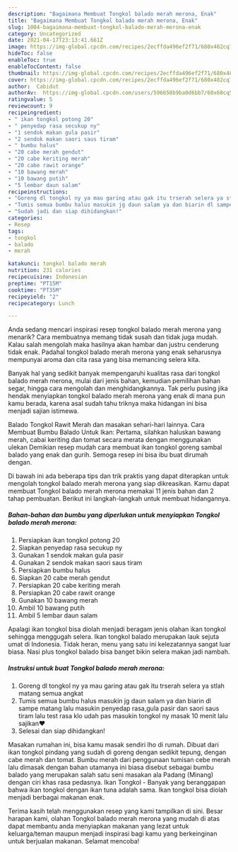 ```yaml
---
description: "Bagaimana Membuat Tongkol balado merah merona, Enak"
title: "Bagaimana Membuat Tongkol balado merah merona, Enak"
slug: 1004-bagaimana-membuat-tongkol-balado-merah-merona-enak
category: Uncategorized
date: 2021-04-17T23:13:41.661Z
image: https://img-global.cpcdn.com/recipes/2ecffda496ef2f71/680x482cq70/tongkol-balado-merah-merona-foto-resep-utama.jpg
hideToc: false
enableToc: true
enableTocContent: false
thumbnail: https://img-global.cpcdn.com/recipes/2ecffda496ef2f71/680x482cq70/tongkol-balado-merah-merona-foto-resep-utama.jpg
cover: https://img-global.cpcdn.com/recipes/2ecffda496ef2f71/680x482cq70/tongkol-balado-merah-merona-foto-resep-utama.jpg
author:  Cabidut
authorAv:  https://img-global.cpcdn.com/users/596658b9ba0d6bb7/60x60cq50/avatar.jpg
ratingvalue: 5
reviewcount: 9
recipeingredient:
- " ikan tongkol potong 20"
- " penyedap rasa secukup ny"
- "1 sendok makan gula pasir"
- "2 sendok makan saori saus tiram"
- " bumbu halus"
- "20 cabe merah gendut"
- "20 cabe keriting merah"
- "20 cabe rawit orange"
- "10 bawang merah"
- "10 bawang putih"
- "5 lembar daun salam"
recipeinstructions:
- "Goreng dl tongkol ny ya mau garing atau gak itu trserah selera ya stlah matang semua angkat"
- "Tumis semua bumbu halus masukin jg daun salam ya dan biarin dl sampe matang lalu masukin penyedap rasa,gula pasir dan saori saus tiram lalu test rasa klo udah pas masukin tongkol ny masak 10 menit lalu sajikan❤️"
- "Sudah jadi dan siap dihidangkan!"
categories:
- Resep
tags:
- tongkol
- balado
- merah

katakunci: tongkol balado merah 
nutrition: 231 calories
recipecuisine: Indonesian
preptime: "PT15M"
cooktime: "PT35M"
recipeyield: "2"
recipecategory: Lunch

---
```



Anda sedang mencari inspirasi resep tongkol balado merah merona yang menarik? Cara membuatnya memang tidak susah dan tidak juga mudah. Kalau salah mengolah maka hasilnya akan hambar dan justru cenderung tidak enak. Padahal tongkol balado merah merona yang enak seharusnya mempunyai aroma dan cita rasa yang bisa memancing selera kita.


Banyak hal yang sedikit banyak mempengaruhi kualitas rasa dari tongkol balado merah merona, mulai dari jenis bahan, kemudian pemilihan bahan segar, hingga cara mengolah dan menghidangkannya. Tak perlu pusing jika hendak menyiapkan tongkol balado merah merona yang enak di mana pun kamu berada, karena asal sudah tahu triknya maka hidangan ini bisa menjadi sajian istimewa.

Balado Tongkol Rawit Merah dan masakan sehari-hari lainnya. Cara Membuat Bumbu Balado Untuk Ikan: Pertama, silahkan haluskan bawang merah, cabai keriting dan tomat secara merata dengan menggunakan ulekan Demikian resep mudah cara membuat ikan tongkol goreng sambal balado yang enak dan gurih. Semoga resep ini bisa ibu buat dirumah dengan.


Di bawah ini ada beberapa tips dan trik praktis yang dapat diterapkan untuk mengolah tongkol balado merah merona yang siap dikreasikan. Kamu dapat membuat Tongkol balado merah merona memakai 11 jenis bahan dan 2 tahap pembuatan. Berikut ini langkah-langkah untuk membuat hidangannya.

<!--inarticleads1-->

##### Bahan-bahan dan bumbu yang diperlukan untuk menyiapkan Tongkol balado merah merona:

1. Persiapkan  ikan tongkol potong 20
1. Siapkan  penyedap rasa secukup ny
1. Gunakan 1 sendok makan gula pasir
1. Gunakan 2 sendok makan saori saus tiram
1. Persiapkan  bumbu halus
1. Siapkan 20 cabe merah gendut
1. Persiapkan 20 cabe keriting merah
1. Persiapkan 20 cabe rawit orange
1. Gunakan 10 bawang merah
1. Ambil 10 bawang putih
1. Ambil 5 lembar daun salam


Apalagi ikan tongkol bisa diolah menjadi beragam jenis olahan ikan tongkol sehingga menggugah selera. Ikan tongkol balado merupakan lauk sejuta umat di Indonesia. Tidak heran, menu yang satu ini kelezatannya sangat luar biasa. Nasi plus tongkol balado bisa banget bikin selera makan jadi nambah. 

<!--inarticleads2-->

##### Instruksi untuk buat Tongkol balado merah merona:

1. Goreng dl tongkol ny ya mau garing atau gak itu trserah selera ya stlah matang semua angkat
1. Tumis semua bumbu halus masukin jg daun salam ya dan biarin dl sampe matang lalu masukin penyedap rasa,gula pasir dan saori saus tiram lalu test rasa klo udah pas masukin tongkol ny masak 10 menit lalu sajikan❤️
1. Selesai dan siap dihidangkan!

Masakan rumahan ini, bisa kamu masak sendiri lho di rumah. Dibuat dari ikan tongkol pindang yang sudah di goreng dengan sedikit tepung, dengan cabe merah dan tomat. Bumbu merah dari penggunaan tumisan cebe merah lalu dimasak dengan bahan utamanya ini biasa disebut sebagai bumbu balado yang merupakan salah satu seni masakan ala Padang (Minang) dengan ciri khas rasa pedasnya. Ikan Tongkol - Banyak yang beranggapan bahwa ikan tongkol dengan ikan tuna adalah sama. Ikan tongkol bisa diolah menjadi berbagai makanan enak. 

Terima kasih telah menggunakan resep yang kami tampilkan di sini. Besar harapan kami, olahan Tongkol balado merah merona yang mudah di atas dapat membantu anda menyiapkan makanan yang lezat untuk keluarga/teman maupun menjadi inspirasi bagi kamu yang berkeinginan untuk berjualan makanan. Selamat mencoba!
